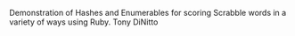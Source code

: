 Demonstration of Hashes and Enumerables for scoring Scrabble words in a variety of ways using
Ruby. 
Tony DiNitto
